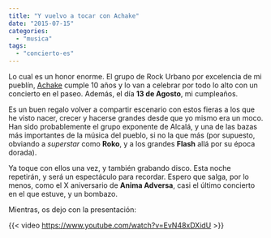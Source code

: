 ```yaml
---
title: "Y vuelvo a tocar con Achake"
date: "2015-07-15"
categories: 
  - "musica"
tags: 
  - "concierto-es"
---
```


Lo cual es un honor enorme. El grupo de Rock Urbano por excelencia de mi pueblín, [Achake](http://www.achake.es) cumple 10 años y lo van a celebrar por todo lo alto con un concierto en el paseo. Además, el día **13 de Agosto**, mi cumpleaños.

Es un buen regalo volver a compartir escenario con estos fieras a los que he visto nacer, crecer y hacerse grandes desde que yo mismo era un moco. Han sido probablemente el grupo exponente de Alcalá, y una de las bazas más importantes de la música del pueblo, si no la que más (por supuesto, obviando a _superstar_ como **Roko**, y a los grandes **Flash** allá por su época dorada).

Ya toque con ellos una vez, y también grabando disco. Esta noche repetirán, y será un espectáculo para recordar. Espero que salga, por lo menos, como el X aniversario de **Anima Adversa**, casi el último concierto en el que estuve, y un bombazo.

Mientras, os dejo con la presentación:

{{< video https://www.youtube.com/watch?v=EvN48xDXidU >}}
